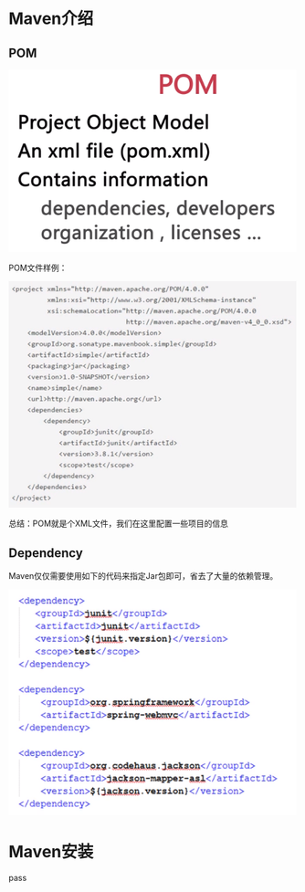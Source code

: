 # Maven介绍

## POM

![](./images/1.png)

POM文件样例：

![](./images/2.png)

总结：POM就是个XML文件，我们在这里配置一些项目的信息

## Dependency

Maven仅仅需要使用如下的代码来指定Jar包即可，省去了大量的依赖管理。

![](./images/3.png)

# Maven安装
pass 
# 


